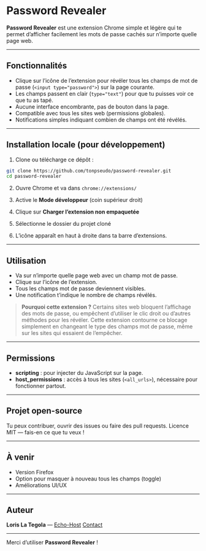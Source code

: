 # Password Revealer

**Password Revealer** est une extension Chrome simple et légère qui te permet d’afficher facilement les mots de passe cachés sur n’importe quelle page web.

---

## Fonctionnalités

- Clique sur l’icône de l’extension pour révéler tous les champs de mot de passe (`<input type="password">`) sur la page courante.
- Les champs passent en clair (`type="text"`) pour que tu puisses voir ce que tu as tapé.
- Aucune interface encombrante, pas de bouton dans la page.
- Compatible avec tous les sites web (permissions globales).
- Notifications simples indiquant combien de champs ont été révélés.

---

## Installation locale (pour développement)

1. Clone ou télécharge ce dépôt :

```bash
git clone https://github.com/tonpseudo/password-revealer.git
cd password-revealer
```

2. Ouvre Chrome et va dans `chrome://extensions/`

3. Active le **Mode développeur** (coin supérieur droit)

4. Clique sur **Charger l’extension non empaquetée**

5. Sélectionne le dossier du projet cloné

6. L’icône apparaît en haut à droite dans ta barre d’extensions.

---

## Utilisation

* Va sur n’importe quelle page web avec un champ mot de passe.
* Clique sur l’icône de l’extension.
* Tous les champs mot de passe deviennent visibles.
* Une notification t’indique le nombre de champs révélés.

> **Pourquoi cette extension ?**
> Certains sites web bloquent l’affichage des mots de passe, ou empêchent d’utiliser le clic droit ou d’autres méthodes pour les révéler. Cette extension contourne ce blocage simplement en changeant le type des champs mot de passe, même sur les sites qui essaient de l’empêcher.

---

## Permissions

* **scripting** : pour injecter du JavaScript sur la page.
* **host\_permissions** : accès à tous les sites (`<all_urls>`), nécessaire pour fonctionner partout.

---

## Projet open-source

Tu peux contribuer, ouvrir des issues ou faire des pull requests.
Licence MIT — fais-en ce que tu veux !

---

## À venir

* Version Firefox
* Option pour masquer à nouveau tous les champs (toggle)
* Améliorations UI/UX

---

## Auteur

**Loris La Tegola** — [Echo-Host](https://echo-host.net)
[Contact](mailto:loris.lategola@echo-host.net)

---

Merci d’utiliser **Password Revealer** !
